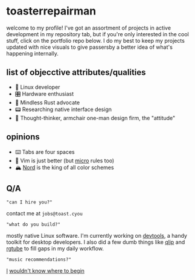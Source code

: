 # toasterrepairman
welcome to my profile! I've got an assortment of projects in active development in my repository tab, but if you're only interested in the cool stuff, click on the portfolio repo below. I do my best to keep my projects updated with nice visuals to give passersby a better idea of what's happening internally.

## list of objecctive attributes/qualities
- 🐧 Linux developer 
- 🎛️ Hardware enthusiast
- 🦀 Mindless Rust advocate
- 📟 Researching native interface design
- 🧠 Thought-thinker, armchair one-man design firm, the "attitude" 

## opinions
- ⌨️ Tabs are four spaces
- 🤷 Vim is just better (but [micro](https://micro-editor.github.io/) rules too)
- 🏔️ [Nord](https://www.nordtheme.com/) is the king of all color schemes

## Q/A
```
"can I hire you?"
```

contact me at `jobs@toast.cyou`

```
"what do you build?"
```

mostly native Linux software. I'm currently working on [devtools](https://github.com/toasterrepairman/devtools), a handy toolkit for desktop developers. I also did a few dumb things like [qlip](https://github.com/toasterrepairman/qlip) and [rgtube](https://github.com/toasterrepairman/rgtube) to fill gaps in my daily workflow.

```
"music recommendations?"
```
[I](https://youtu.be/CsJpvDPH2aA)
[wouldn't know](https://www.youtube.com/watch?v=bTHDD1Xe-iE)[ where ](https://www.youtube.com/watch?v=H28YlOrnTaA)[to begin](https://youtu.be/3hPjbc6wRfA)

<!--
take a picture
hope it lasts long

strictly business
check the backlog
-->
